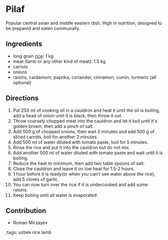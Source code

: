 # Pilaf

Popular central asian and middle eastern dish.
High in nutrition, designed to be prepared and eaten communally.

## Ingredients

- long grain [rice](rice.html): 1 kg
- meat (lamb or any other kind of meat): 1.5 kg
- carrots
- onions
- raisins, cardamom, paprika, coriander, cinnamon, cumin, turmeric (all optional)

## Directions

1. Put 250 ml of cooking oil in a cauldron and heat it until the oil is boiling, add a head of onion until it is black, then throw it out.
2. Throw coarsely chopped meat into the cauldron and let it boil until it's golden brown, then add a pinch of salt.
3. Add 500 g of chopped onions, then wait 2 minutes and add 500 g of sliced carrots, boil for another 2 minutes.
4. Add 500 ml of water diluted with tomato paste, boil for 5 minutes.
5. Rinse the rice and put it into the cauldron but do not mix.
6. Add another 500 ml of water diluted with tomato paste and wait until it is boiling.
7. Reduce the heat to minimum, then add two table spoons of salt.
8. Close the cauldron and leave it on low heat for 1.5-2 hours.
9. 1 hour before it is ready(or when you can't see water above the rice), add 5 cloves of garlic.
10. You can now turn over the rice if it is undercooked and add some raisins.
11. Keep boiling until all water is evaporated.

## Contribution

- Roman Mirzayev

;tags: uzbek rice lamb
